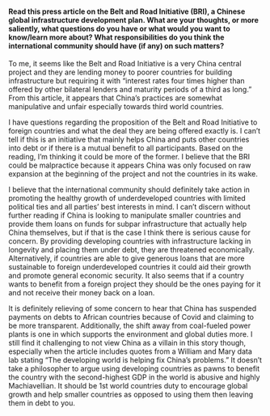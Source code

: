 <h4> Read this press article on the Belt and Road Initiative (BRI), a Chinese global infrastructure development plan. What are your thoughts, or more saliently, what questions do you have or what would you want to know/learn more about? What responsibilities do you think the international community should have (if any) on such matters? </h4>

To me, it seems like the Belt and Road Initiative is a very China central project and they are lending money to poorer countries for building infrastructure but requiring it with “interest rates four times higher than offered by other bilateral lenders and maturity periods of a third as long.” From this article, it appears that China’s practices are somewhat manipulative and unfair especially towards third world countries. 

I have questions regarding the proposition of the Belt and Road Initiative to foreign countries and what the deal they are being offered exactly is. I can’t tell if this is an initiative that mainly helps China and puts other countries into debt or if there is a mutual benefit to all participants. Based on the reading, I’m thinking it could be more of the former. I believe that the BRI could be malpractice because it appears China was only focused on raw expansion at the beginning of the project and not the countries in its wake. 

I believe that the international community should definitely take action in promoting the healthy growth of underdeveloped countries with limited political ties and all parties’ best interests in mind. I can’t discern without further reading if China is looking to manipulate smaller countries and provide them loans on funds for subpar infrastructure that actually help China themselves, but if that is the case I think there is serious cause for concern. By providing developing countries with infrastructure lacking in longevity and placing them under debt, they are threatened economically. Alternatively, if countries are able to give generous loans that are more sustainable to foreign underdeveloped countries it could aid their growth and promote general economic security. It also seems that if a country wants to benefit from a foreign project they should be the ones paying for it and not receive their money back on a loan.

It is definitely relieving of some concern to hear that China has suspended payments on debts to African countries because of Covid and claiming to be more transparent. Additionally, the shift away from coal-fueled power plants is one in which supports the environment and global duties more. I still find it challenging to not view China as a villain in this story though, especially when the article includes quotes from a William and Mary data lab stating “The developing world is helping fix China’s problems.” It doesn’t take a philosopher to argue using developing countries as pawns to benefit the country with the second-highest GDP in the world is abusive and highly Machiavellian. It should be 1st world countries duty to encourage global growth and help smaller countries as opposed to using them then leaving them in debt to you. 
